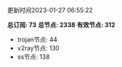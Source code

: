 更新时间2023-01-27 06:55:22

**总订阅: 73**
**总节点: 2338**
**有效节点: 312**
- trojan节点: 44
- v2ray节点: 130
- ss节点: 138

